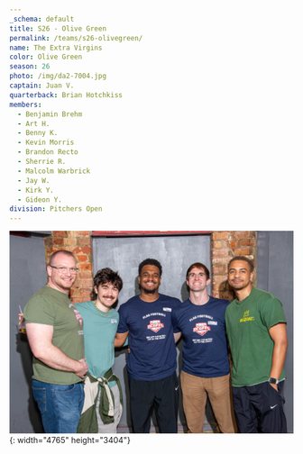 ```yaml
---
_schema: default
title: S26 - Olive Green
permalink: /teams/s26-olivegreen/
name: The Extra Virgins
color: Olive Green
season: 26
photo: /img/da2-7004.jpg
captain: Juan V.
quarterback: Brian Hotchkiss
members:
  - Benjamin Brehm
  - Art H.
  - Benny K.
  - Kevin Morris
  - Brandon Recto
  - Sherrie R.
  - Malcolm Warbrick
  - Jay W.
  - Kirk Y.
  - Gideon Y.
division: Pitchers Open
---
```

![](/img/da2-7004.jpg){: width="4765" height="3404"}